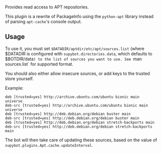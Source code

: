 Provides read access to APT repositories.

This plugin is a rewrite of PackageInfo using the `python-apt` library instead
of parsing `apt-cache`'s console output.

## Usage

To use it, you must set `$DATADIR/aptdir/etc/apt/sources.list` (where $DATADIR is
configured with `supybot.directories.data`, which defaults to $BOTDIR/data`)
to the list of sources you want to use. See `man sources.list` for supported
format.

You should also either allow insecure sources, or add keys to the trusted
store yourself.

Example:

```
deb [trusted=yes] http://archive.ubuntu.com/ubuntu bionic main universe
deb-src [trusted=yes] http://archive.ubuntu.com/ubuntu bionic main universe
deb [trusted=yes] http://deb.debian.org/debian buster main
deb-src [trusted=yes] http://deb.debian.org/debian buster main
deb [trusted=yes] http://deb.debian.org/debian stretch-backports main
deb-src [trusted=yes] http://deb.debian.org/debian stretch-backports main
```

The bot will then take care of updating these sources, based on the value of
`supybot.plugins.Apt.cache.updateInterval`.
